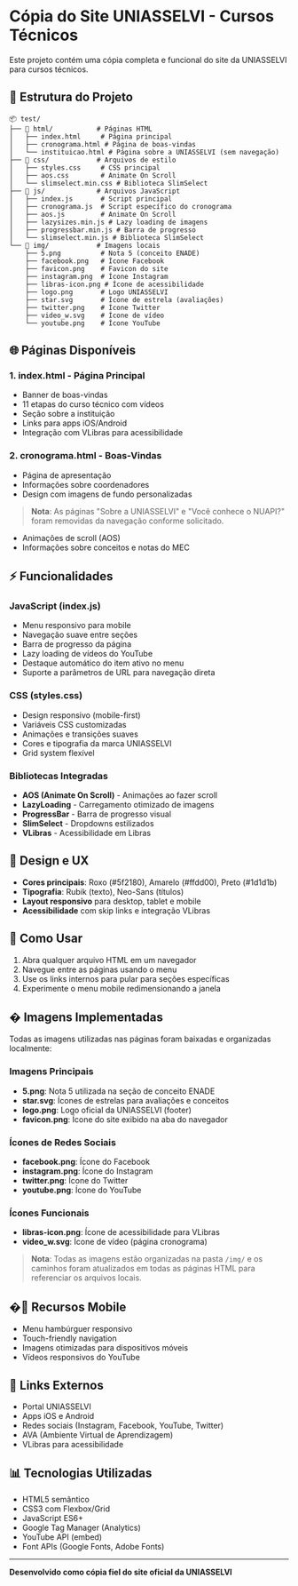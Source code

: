 # Cópia do Site UNIASSELVI - Cursos Técnicos

Este projeto contém uma cópia completa e funcional do site da UNIASSELVI para cursos técnicos.

## 📁 Estrutura do Projeto

```
📦 test/
├── 📂 html/           # Páginas HTML
│   ├── index.html     # Página principal
│   ├── cronograma.html # Página de boas-vindas
│   └── instituicao.html # Página sobre a UNIASSELVI (sem navegação)
├── 📂 css/            # Arquivos de estilo
│   ├── styles.css     # CSS principal
│   ├── aos.css        # Animate On Scroll
│   └── slimselect.min.css # Biblioteca SlimSelect
├── 📂 js/             # Arquivos JavaScript
│   ├── index.js       # Script principal
│   ├── cronograma.js  # Script específico do cronograma
│   ├── aos.js         # Animate On Scroll
│   ├── lazysizes.min.js # Lazy loading de imagens
│   ├── progressbar.min.js # Barra de progresso
│   └── slimselect.min.js # Biblioteca SlimSelect
└── 📂 img/            # Imagens locais
    ├── 5.png          # Nota 5 (conceito ENADE)
    ├── facebook.png   # Ícone Facebook
    ├── favicon.png    # Favicon do site
    ├── instagram.png  # Ícone Instagram
    ├── libras-icon.png # Ícone de acessibilidade
    ├── logo.png       # Logo UNIASSELVI
    ├── star.svg       # Ícone de estrela (avaliações)
    ├── twitter.png    # Ícone Twitter
    ├── video_w.svg    # Ícone de vídeo
    └── youtube.png    # Ícone YouTube
```

## 🌐 Páginas Disponíveis

### 1. **index.html** - Página Principal

- Banner de boas-vindas
- 11 etapas do curso técnico com vídeos
- Seção sobre a instituição
- Links para apps iOS/Android
- Integração com VLibras para acessibilidade

### 2. **cronograma.html** - Boas-Vindas

- Página de apresentação
- Informações sobre coordenadores
- Design com imagens de fundo personalizadas

> **Nota**: As páginas "Sobre a UNIASSELVI" e "Você conhece o NUAPI?" foram removidas da navegação conforme solicitado.

- Animações de scroll (AOS)
- Informações sobre conceitos e notas do MEC

## ⚡ Funcionalidades

### JavaScript (index.js)

- Menu responsivo para mobile
- Navegação suave entre seções
- Barra de progresso da página
- Lazy loading de vídeos do YouTube
- Destaque automático do item ativo no menu
- Suporte a parâmetros de URL para navegação direta

### CSS (styles.css)

- Design responsivo (mobile-first)
- Variáveis CSS customizadas
- Animações e transições suaves
- Cores e tipografia da marca UNIASSELVI
- Grid system flexível

### Bibliotecas Integradas

- **AOS (Animate On Scroll)** - Animações ao fazer scroll
- **LazyLoading** - Carregamento otimizado de imagens
- **ProgressBar** - Barra de progresso visual
- **SlimSelect** - Dropdowns estilizados
- **VLibras** - Acessibilidade em Libras

## 🎨 Design e UX

- **Cores principais**: Roxo (#5f2180), Amarelo (#ffdd00), Preto (#1d1d1b)
- **Tipografia**: Rubik (texto), Neo-Sans (títulos)
- **Layout responsivo** para desktop, tablet e mobile
- **Acessibilidade** com skip links e integração VLibras

## 🚀 Como Usar

1. Abra qualquer arquivo HTML em um navegador
2. Navegue entre as páginas usando o menu
3. Use os links internos para pular para seções específicas
4. Experimente o menu mobile redimensionando a janela

## �️ Imagens Implementadas

Todas as imagens utilizadas nas páginas foram baixadas e organizadas localmente:

### Imagens Principais

- **5.png**: Nota 5 utilizada na seção de conceito ENADE
- **star.svg**: Ícones de estrelas para avaliações e conceitos
- **logo.png**: Logo oficial da UNIASSELVI (footer)
- **favicon.png**: Ícone do site exibido na aba do navegador

### Ícones de Redes Sociais

- **facebook.png**: Ícone do Facebook
- **instagram.png**: Ícone do Instagram
- **twitter.png**: Ícone do Twitter
- **youtube.png**: Ícone do YouTube

### Ícones Funcionais

- **libras-icon.png**: Ícone de acessibilidade para VLibras
- **video_w.svg**: Ícone de vídeo (página cronograma)

> **Nota**: Todas as imagens estão organizadas na pasta `/img/` e os caminhos foram atualizados em todas as páginas HTML para referenciar os arquivos locais.

## �📱 Recursos Mobile

- Menu hambúrguer responsivo
- Touch-friendly navigation
- Imagens otimizadas para dispositivos móveis
- Vídeos responsivos do YouTube

## 🔗 Links Externos

- Portal UNIASSELVI
- Apps iOS e Android
- Redes sociais (Instagram, Facebook, YouTube, Twitter)
- AVA (Ambiente Virtual de Aprendizagem)
- VLibras para acessibilidade

## 📊 Tecnologias Utilizadas

- HTML5 semântico
- CSS3 com Flexbox/Grid
- JavaScript ES6+
- Google Tag Manager (Analytics)
- YouTube API (embed)
- Font APIs (Google Fonts, Adobe Fonts)

---

**Desenvolvido como cópia fiel do site oficial da UNIASSELVI**
